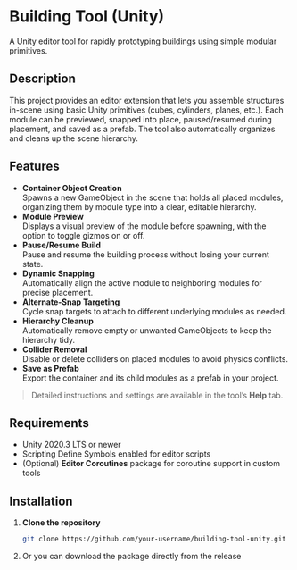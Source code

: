 # Building Tool (Unity)

A Unity editor tool for rapidly prototyping buildings using simple modular primitives.

## Description

This project provides an editor extension that lets you assemble structures in-scene using basic Unity primitives (cubes, cylinders, planes, etc.). Each module can be previewed, snapped into place, paused/resumed during placement, and saved as a prefab. The tool also automatically organizes and cleans up the scene hierarchy.

## Features

- **Container Object Creation**  
  Spawns a new GameObject in the scene that holds all placed modules, organizing them by module type into a clear, editable hierarchy.
- **Module Preview**  
  Displays a visual preview of the module before spawning, with the option to toggle gizmos on or off.
- **Pause/Resume Build**  
  Pause and resume the building process without losing your current state.
- **Dynamic Snapping**  
  Automatically align the active module to neighboring modules for precise placement.
- **Alternate-Snap Targeting**  
  Cycle snap targets to attach to different underlying modules as needed.
- **Hierarchy Cleanup**  
  Automatically remove empty or unwanted GameObjects to keep the hierarchy tidy.
- **Collider Removal**  
  Disable or delete colliders on placed modules to avoid physics conflicts.
- **Save as Prefab**  
  Export the container and its child modules as a prefab in your project.

> Detailed instructions and settings are available in the tool’s **Help** tab.

## Requirements

- Unity 2020.3 LTS or newer  
- Scripting Define Symbols enabled for editor scripts  
- (Optional) **Editor Coroutines** package for coroutine support in custom tools

## Installation

1. **Clone the repository**  
   ```bash
   git clone https://github.com/your-username/building-tool-unity.git

2. Or you can download the package directly from the release